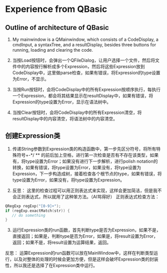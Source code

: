 # Experience from QBasic

## Outline of architecture of QBasic

1. My mainwindow is a QMainwindow, which consists of a CodeDisplay, a cmdInput, a syntaxTree, and a resultDisplay, besides three buttons for running, loading and clearing the code.

2. 当按Load按钮时，会弹出一个QFileDialog，让用户选择一个文件，然后将文件中的内容按行解析成多个Expression，然后将这些Expression放到CodeDisplay中，这里做parse检查，如果有错误，将Expression的type设置为Error，不显示。

3. 当按Run按钮时，会将CodeDisplay中的所有Expression按顺序执行，每执行一个Expression，都会将其结果显示在resultDisplay中，如果有错误，将Expression的type设置为Error，显示在语法树中。

4. 当按Clear按钮时，会将CodeDisplay中的所有Expression清空，将resultDisplay中的内容清空，将语法树中的内容清空。

## 创建Expression类

1. 传递String参数到Expression类的构造函数中，第一步先区分符号，将所有特殊符号+-*/ ** 的前后加上空格，进行第一次检查是否有不存在该类型，如果有，将type设置为Error；如果没有进行下一步解析，进行polish notation的转换，如果有错误，将type设置为Error，如果没有，将type设置为Expression，下一步构造成树，接着检查各个根节点的type，如果有错误，将type设置为Error，如果没有，将type设置为Expression。

2. 反思： 这里的检查过程可以用正则表达式来实现，这样会更加简洁，但是我不会正则表达式，所以就用了这种笨方法。（AI骂得好）
正则表达式检查方法：

 ```C++
QRegExp regExp("[0-9]+");
if (regExp.exactMatch(str)) {
    // do something
}

 ```

3. 运行Expression类的run函数，首先判断type是否为Expression，如果不是，直接返回；如果是，判断type是否为Error，如果是，将result设置为Error，返回；如果不是，将result设置为运算结果，返回。

反思： 运算Expression的run函数可以放在MainWindow中，这样在判断类型运行，以及对整体的处理的时候会更加方便，但是这样会破坏Expression类的封装性，所以我还是选择了在Expression类中运行。
